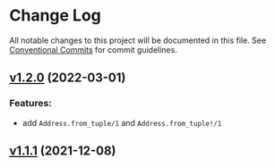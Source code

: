 # Change Log

All notable changes to this project will be documented in this file.
See [Conventional Commits](Https://conventionalcommits.org) for commit guidelines.

<!-- changelog -->

## [v1.2.0](https://gitlab.com/***PROJECT_PATH***/compare/v1.1.1...v1.2.0) (2022-03-01)




### Features:

* add `Address.from_tuple/1` and `Address.from_tuple!/1`

## [v1.1.1](https://gitlab.com/***PROJECT_PATH***/compare/v1.1.1...v1.1.1) (2021-12-08)



